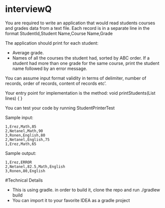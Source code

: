 # interviewQ
You are required to write an application that would read students courses and grades data from a text file. Each record is in a separate line in the format
StudentId,Student Name,Course Name,Grade


The application should print for each student:
* Average grade.
* Names of all the courses the student had, sorted by ABC order.
If a student had more than one grade for the same course, print the student name followed by an error message.

You can assume input format validity in terms of delimiter, number of records, order of records, content of records etc’.

Your entry point for implementation is the method:
void printStudents(List<String>  lines) {
}

You can test your code by running StudentPrinterTest



Sample input:

```
1,Erez,Math,85
2,Netanel,Math,90
3,Ronen,English,80
2,Netanel,English,75
1,Erez,Math,65
```
Sample output:
```
1,Erez,ERROR
2,Netanel,82.5,Math,English
3,Ronen,80,English
```

#Technical Details
* This is using gradle. in order to build it, clone the repo and run ./gradlew build
* You can import it to your favorite IDEA as a gradle project
